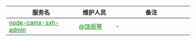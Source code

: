<table class="custom-table-sm">
  <colgroup style="width: 888px;">
    <col style="width: 38px">
    <col style="width: 20%;">
    <col style="width: 42%;">
  </colgroup>
  <thead>
    <tr>
      <th>服务名</th>
      <th>维护人员</th>
      <th>备注</th>
    </tr>
  </thead>
  <tbody>
    <tr>
      <td>
        <a href="https://gitlab.dev.zhaopin.com/camx/node-camx-sxh-admin" style="color: green;">node-camx-sxh-admin</a>
      </td>
      <td>
        <a style="color: green;" href="dingtalk://dingtalkclient/action/sendmsg?dingtalk_id=via8dqo"> @饶丽琴</a>
      </td>
      <td>
        <!-- <a href="https://clive.zhaopin.com/xjh/meeting/edit?menu=LiveManage&meetingId=15131" style="color: green;">页面地址</a> -->
        -
      </td>
    </tr>
  </tbody>
</table>
